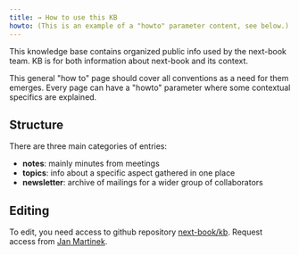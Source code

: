 ```yaml
---
title: → How to use this KB
howto: (This is an example of a "howto" parameter content, see below.)
---
```

This knowledge base contains organized public info used by the next-book team. KB is for both information about next-book and its context.

This general "how to" page should cover all conventions as a need for them emerges. Every page can have a "howto" parameter where some contextual specifics are explained.

## Structure

There are three main categories of entries:

- **notes**: mainly minutes from meetings
- **topics**: info about a specific aspect gathered in one place
- **newsletter**: archive of mailings for a wider group of collaborators

## Editing

To edit, you need access to github repository [next-book/kb](https://github.com/next-book/kb). Request access from [Jan Martinek](https://github.com/jan-martinek).
